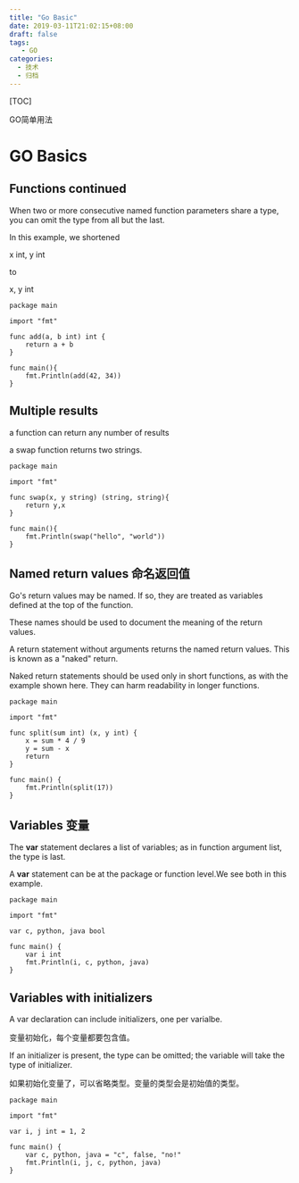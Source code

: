 ```yaml
---
title: "Go Basic"
date: 2019-03-11T21:02:15+08:00
draft: false
tags: 
   - GO
categories:
  - 技术
  - 归档
---
```


[TOC]

GO简单用法

<!--more-->

# GO Basics

## Functions continued

When two or more consecutive named function parameters share a type, you can omit the type from all but the last.

In this example, we shortened

x int, y int

to

x, y int

```golang
package main

import "fmt"

func add(a, b int) int {
	return a + b
}

func main(){
	fmt.Println(add(42, 34))
}
```

## Multiple results

a function can return any number of results

a swap function returns two strings.

```golang
package main

import "fmt"

func swap(x, y string) (string, string){
	return y,x
}

func main(){
	fmt.Println(swap("hello", "world"))
}
```

## Named return values 命名返回值

Go's return values may be named. If so, they are treated as variables defined at the top of the function.

These names should be used to document the meaning of the return values.

A return statement without arguments returns the named return values. This is known as a "naked" return.

Naked return statements should be used only in short functions, as with the example shown here. They can harm readability in longer functions.

```golang
package main

import "fmt"

func split(sum int) (x, y int) {
	x = sum * 4 / 9
	y = sum - x
	return
}

func main() {
	fmt.Println(split(17))
}

```

## Variables 变量

The **var** statement declares a list of variables; as in function argument list, the type is last.

A **var** statement can be at the package or function level.We see both in this example.

```golang
package main

import "fmt"

var c, python, java bool

func main() {
	var i int
	fmt.Println(i, c, python, java)
}

```


## Variables with initializers

A var declaration can include initializers, one per varialbe.

变量初始化，每个变量都要包含值。

If an initializer is present, the type can be omitted; the variable will take the type of initializer.

如果初始化变量了，可以省略类型。变量的类型会是初始值的类型。

```golang
package main

import "fmt"

var i, j int = 1, 2

func main() {
	var c, python, java = "c", false, "no!"
	fmt.Println(i, j, c, python, java)
}

```

